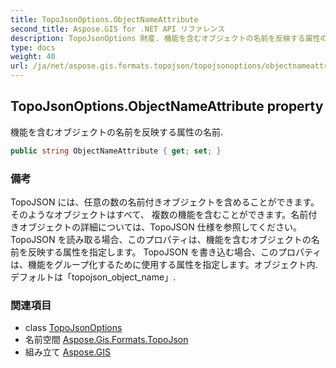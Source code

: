 ```yaml
---
title: TopoJsonOptions.ObjectNameAttribute
second_title: Aspose.GIS for .NET API リファレンス
description: TopoJsonOptions 財産. 機能を含むオブジェクトの名前を反映する属性の名前.
type: docs
weight: 40
url: /ja/net/aspose.gis.formats.topojson/topojsonoptions/objectnameattribute/
---
```

## TopoJsonOptions.ObjectNameAttribute property

機能を含むオブジェクトの名前を反映する属性の名前.

```csharp
public string ObjectNameAttribute { get; set; }
```

### 備考

TopoJSON には、任意の数の名前付きオブジェクトを含めることができます。そのようなオブジェクトはすべて、 複数の機能を含むことができます。名前付きオブジェクトの詳細については、TopoJSON 仕様を参照してください。 TopoJSON を読み取る場合、このプロパティは、機能を含むオブジェクトの名前を反映する属性を指定します。 TopoJSON を書き込む場合、このプロパティは、機能をグループ化するために使用する属性を指定します。オブジェクト内. デフォルトは「topojson_object_name」.

### 関連項目

* class [TopoJsonOptions](../)
* 名前空間 [Aspose.Gis.Formats.TopoJson](../../topojsonoptions/)
* 組み立て [Aspose.GIS](../../../)


